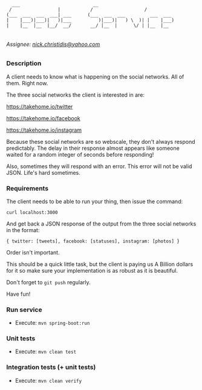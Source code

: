 ```text

  ___                           __
 /                 |           /                   /
(___  ___  ___  ___| ___      (___  ___  ___         ___  ___
|    |___)|___)|   )|___          )|___)|   ) \  )| |    |___)
|    |__  |__  |__/  __/       __/ |__  |      \/ | |__  |__


```

###### Assignee: nick.christidis@yahoo.com

### Description

A client needs to know what is happening on the social networks. All of them. Right now.

The three social networks the client is interested in are:

https://takehome.io/twitter

https://takehome.io/facebook

https://takehome.io/instagram

Because these social networks are so webscale, they don't always respond predictably. The delay in their response almost appears like someone waited for a random integer of seconds before responding!

Also, sometimes they will respond with an error. This error will not be valid JSON. Life's hard sometimes.


### Requirements
The client needs to be able to run your thing, then issue the command:

```
curl localhost:3000
```

And get back a JSON response of the output from the three social networks in the format:

```
{ twitter: [tweets], facebook: [statuses], instagram: [photos] }
```

Order isn't important.

This should be a quick little task, but the client is paying us A Billion dollars for it so make sure your implementation is as robust as it is beautiful.

Don't forget to `git push` regularly.

Have fun!


### Run service
* Execute: `mvn spring-boot:run`


### Unit tests
* Execute: `mvn clean test`


### Integration tests (+ unit tests)
* Execute: `mvn clean verify`
